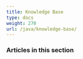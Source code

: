 ```yaml
---
title: Knowledge Base
type: docs
weight: 270
url: /java/knowledge-base/
---
```


### **Articles in this section**


